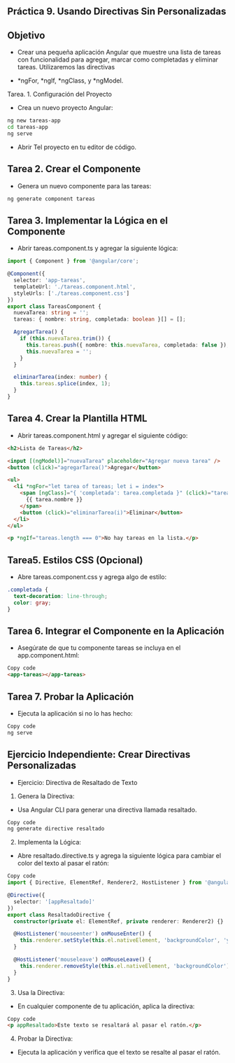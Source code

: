 ## Práctica 9. Usando Directivas Sin Personalizadas

## Objetivo

- Crear una pequeña aplicación Angular que muestre una lista de tareas con funcionalidad para agregar, marcar como completadas y eliminar tareas. Utilizaremos las directivas   

- *ngFor, *ngIf, *ngClass, y *ngModel.

Tarea. 1. Configuración del Proyecto

 - Crea un nuevo proyecto Angular:

```bash
ng new tareas-app
cd tareas-app
ng serve
```

 - Abrir Tel proyecto en tu editor de código.

## Tarea 2. Crear el Componente

- Genera un nuevo componente para las tareas:

```bash
ng generate component tareas

```

## Tarea 3. Implementar la Lógica en el Componente
- Abrir tareas.component.ts y agregar la siguiente lógica:

```typescript
import { Component } from '@angular/core';

@Component({
  selector: 'app-tareas',
  templateUrl: './tareas.component.html',
  styleUrls: ['./tareas.component.css']
})
export class TareasComponent {
  nuevaTarea: string = '';
  tareas: { nombre: string, completada: boolean }[] = [];

  AgregarTarea() {
    if (this.nuevaTarea.trim()) {
      this.tareas.push({ nombre: this.nuevaTarea, completada: false });
      this.nuevaTarea = '';
    }
  }

  eliminarTarea(index: number) {
    this.tareas.splice(index, 1);
  }
}

```

## Tarea 4. Crear la Plantilla HTML

- Abrir tareas.component.html y agregar el siguiente código:

```html
<h2>Lista de Tareas</h2>

<input [(ngModel)]="nuevaTarea" placeholder="Agregar nueva tarea" />
<button (click)="agregarTarea()">Agregar</button>

<ul>
  <li *ngFor="let tarea of tareas; let i = index">
    <span [ngClass]="{ 'completada': tarea.completada }" (click)="tarea.completada = !tarea.completada">
      {{ tarea.nombre }}
    </span>
    <button (click)="eliminarTarea(i)">Eliminar</button>
  </li>
</ul>

<p *ngIf="tareas.length === 0">No hay tareas en la lista.</p>
```

## Tarea5. Estilos CSS (Opcional)

- Abre tareas.component.css y agrega algo de estilo:

```css
.completada {
  text-decoration: line-through;
  color: gray;
}
```

## Tarea 6. Integrar el Componente en la Aplicación

- Asegúrate de que tu componente tareas se incluya en el app.component.html:

```html
Copy code
<app-tareas></app-tareas>
```

## Tarea 7. Probar la Aplicación

- Ejecuta la aplicación si no lo has hecho:

```bash
Copy code
ng serve

```

## Ejercicio Independiente: Crear Directivas Personalizadas

- Ejercicio: Directiva de Resaltado de Texto

1. Genera la Directiva:

- Usa Angular CLI para generar una directiva llamada resaltado.

```bash
Copy code
ng generate directive resaltado
```

2. Implementa la Lógica:

- Abre resaltado.directive.ts y agrega la siguiente lógica para cambiar el color del texto al pasar el ratón:

```typescript
Copy code
import { Directive, ElementRef, Renderer2, HostListener } from '@angular/core';

@Directive({
  selector: '[appResaltado]'
})
export class ResaltadoDirective {
  constructor(private el: ElementRef, private renderer: Renderer2) {}

  @HostListener('mouseenter') onMouseEnter() {
    this.renderer.setStyle(this.el.nativeElement, 'backgroundColor', 'yellow');
  }

  @HostListener('mouseleave') onMouseLeave() {
    this.renderer.removeStyle(this.el.nativeElement, 'backgroundColor');
  }
}

```

3. Usa la Directiva:

- En cualquier componente de tu aplicación, aplica la directiva:

```html
Copy code
<p appResaltado>Este texto se resaltará al pasar el ratón.</p>
```

4. Probar la Directiva:

- Ejecuta la aplicación y verifica que el texto se resalte al pasar el ratón.
